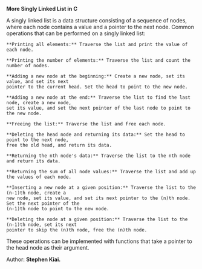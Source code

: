 **More Singly Linked List in C**

A singly linked list is a data structure consisting of a sequence of nodes, where each node 
contains a value and a pointer to the next node. Common operations that can be performed on 
a singly linked list:

    **Printing all elements:** Traverse the list and print the value of each node.
    
    **Printing the number of elements:** Traverse the list and count the number of nodes.
    
    **Adding a new node at the beginning:** Create a new node, set its value, and set its next 
    pointer to the current head. Set the head to point to the new node.
    
    **Adding a new node at the end:** Traverse the list to find the last node, create a new node,
    set its value, and set the next pointer of the last node to point to the new node.
    
    **Freeing the list:** Traverse the list and free each node.
    
    **Deleting the head node and returning its data:** Set the head to point to the next node, 
    free the old head, and return its data.
    
    **Returning the nth node's data:** Traverse the list to the nth node and return its data.
    
    **Returning the sum of all node values:** Traverse the list and add up the values of each node.
    
    **Inserting a new node at a given position:** Traverse the list to the (n-1)th node, create a 
    new node, set its value, and set its next pointer to the (n)th node. Set the next pointer of the 
    (n-1)th node to point to the new node.
    
    **Deleting the node at a given position:** Traverse the list to the (n-1)th node, set its next 
    pointer to skip the (n)th node, free the (n)th node.

These operations can be implemented with functions that take a pointer to the head node as their argument.

Author: **Stephen Kiai.**
